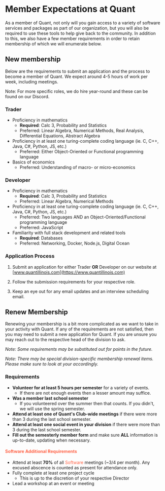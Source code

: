 # Member Expectations at Quant

As a member of Quant, not only will you gain access to a variety of software services and packages as part of our organization, but you will also be required to use these tools to help give back to the community. In addition to this, we also have a few member requirements in order to retain membership of which we will enumerate below.

## **New membership**

Below are the requirements to submit an application and the process to become a member of Quant. We expect around 4-5 hours of work per week, including meetings.

Note: For more specific roles, we do hire year-round and these can be found on our Discord.

### Trader

- Proficiency in mathematics
  - **Required**: Calc 3, Probability and Statistics
  - Preferred: Linear Algebra, Numerical Methods, Real Analysis, Differential Equations, Abstract Algebra
- Proficiency in at least one turing-complete coding language (ie. C, C++, Java, C#, Python, JS, etc.)
  - Preferred: Either Object-Oriented or Functional programming language
- Basics of economics
  - Preferred: Understanding of macro- or micro-economics

### Developer

- Proficiency in mathematics
  - **Required**: Calc 3, Probability and Statistics
  - Preferred: Linear Algebra, Numerical Methods
- Proficiency in at least one turing-complete coding language (ie. C, C++, Java, C#, Python, JS, etc.)
  - Preferred: Two languages AND an Object-Oriented/Functional programming language
  - Preferred: JavaScript
- Familiarity with full stack development and related tools
  - **Required**: Databases
  - Preferred: Networking, Docker, Node.js, Digital Ocean

### Application Process

1. Submit an application for either Trader **OR** Developer on our website at [www.quantillinois.com](https://www.quantillinois.com)

2. Follow the submission requirements for your respective role.

3. Keep an eye out for any email updates and an interview scheduling email.

## **Renew Membership**

Renewing your membership is a bit more complicated as we want to take in your activity with Quant. If any of the requirements are not satisfied, then you may need to submit a new application for Quant. If you are unsure you may reach out to the respective head of the division to ask.

*Note: Some requirements may be substituted out for points in the future.*

*Note: There may be special division-specific membership renewal items. Please make sure to look at your accordingly.*

### Requirements

- **Volunteer for at least 5 hours per semester** for a variety of events.
  - If there are not enough events then a lesser amount may suffice.
- **Was a member last school semester**
  - If you volunteered over the summer then that counts. If you didn't, we will use the spring semester.
- **Attend at least one of Quant's Club-wide meetings** if there were more than 3 during the last school semester.
- **Attend at least one social event in your division** if there were more than 3 during the last school semester.
- **Fill out the semesterly member form** and make sure **ALL** information is up-to-date, updating when necessary.

#### <span style="color:tomato">Software Additional Requirements</span>

- Attend at least **70%** of all <span style="color:tomato">Software</span> meetings (~3/4 per month). Any excused abscence is counted as present for attendance only.
- Fully complete at least one project cycle
  - This is up to the discretion of your respective Director
- Lead a workshop at an event or meeting

